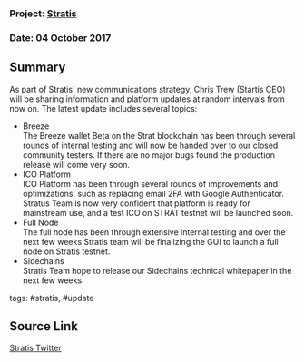 ### Project: [Stratis](../projects/stratis.md)
### Date: 04 October 2017
## Summary
  
As part of Stratis' new communications strategy, Chris Trew (Startis CEO) will be sharing information and platform updates at random intervals from now on.
The latest update includes several topics:  
* Breeze  
The Breeze wallet Beta on the Strat blockchain has been through several rounds of internal testing and will now be handed over to our closed community testers.
If there are no major bugs found the production release will come very soon.  
* ICO Platform  
ICO Platform has been through several rounds of improvements and optimizations, such as replacing email 2FA with Google Authenticator.
Stratus Team is now very confident that platform is ready for mainstream use, and a test ICO on STRAT testnet will be launched soon.
* Full Node  
The full node has been through extensive internal testing and over the next few weeks Stratis team will be finalizing the GUI to launch a full node on Stratis testnet.
* Sidechains  
Stratis Team hope to release our Sidechains technical whitepaper in the next few weeks.
  
tags: #stratis, #update
## Source Link
[Stratis Twitter](https://twitter.com/stratisplatform)
